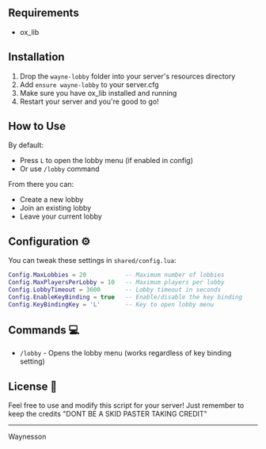 ## Requirements 

- ox_lib

## Installation 

1. Drop the `wayne-lobby` folder into your server's resources directory
2. Add `ensure wayne-lobby` to your server.cfg
3. Make sure you have ox_lib installed and running
4. Restart your server and you're good to go!

## How to Use 

By default:
- Press `L` to open the lobby menu (if enabled in config)
- Or use `/lobby` command

From there you can:
- Create a new lobby
- Join an existing lobby
- Leave your current lobby

## Configuration ⚙️

You can tweak these settings in `shared/config.lua`:
```lua
Config.MaxLobbies = 20           -- Maximum number of lobbies
Config.MaxPlayersPerLobby = 10   -- Maximum players per lobby
Config.LobbyTimeout = 3600       -- Lobby timeout in seconds
Config.EnableKeyBinding = true   -- Enable/disable the key binding
Config.KeyBindingKey = 'L'       -- Key to open lobby menu
```

## Commands 💻

- `/lobby` - Opens the lobby menu (works regardless of key binding setting)

## License 📄

Feel free to use and modify this script for your server! Just remember to keep the credits "DONT BE A SKID PASTER TAKING CREDIT"

---
Waynesson
